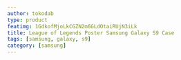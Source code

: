 ```yaml
---
author: tokodab
type: product
featimg: 1GdkofMjoLkCGZN2m6GLdOtaiRUjN3iLk
title: League of Legends Poster Samsung Galaxy S9 Case
tags: [samsung, galaxy, s9]
category: [samsung]
---
```

